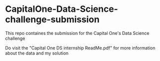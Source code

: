 # CapitalOne-Data-Science-challenge-submission
This repo containes the submission for the Capital One's Data Science challenge

Do visit the "Capital One DS internship ReadMe.pdf" for more information about the data and my solution
